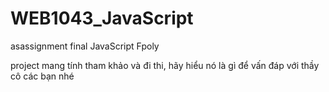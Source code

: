 # WEB1043_JavaScript
asassignment final JavaScript Fpoly


project mang tính tham khảo và đi thi, hãy hiểu nó là gì để vấn đáp với thầy cô các bạn nhé
